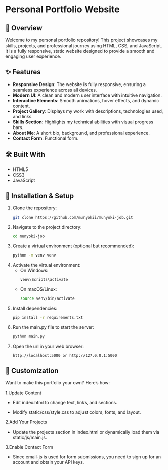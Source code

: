 # Personal Portfolio Website

## 📌 Overview

Welcome to my personal portfolio repository! This project showcases my skills, projects, and professional journey using HTML, CSS, and JavaScript.
It is a fully responsive, static website designed to provide a smooth and engaging user experience.

## ✨ Features

- **Responsive Design**: The website is fully responsive, ensuring a seamless experience across all devices.
- **Modern UI**: A clean and modern user interface with intuitive navigation.
- **Interactive Elements**: Smooth animations, hover effects, and dynamic content.
- **Project Gallery**: Displays my work with descriptions, technologies used, and links.
- **Skills Section**: Highlights my technical abilities with visual progress bars.
- **About Me**: A short bio, background, and professional experience.
- **Contact Form**: Functional form.

## 🛠️ Built With

- HTML5
- CSS3
- JavaScript

## 🚀 Installation & Setup

1. Clone the repository:
   ```bash
   git clone https://github.com/munyokii/munyoki-job.git
   ```
2. Navigate to the project directory:
   ```bash
   cd munyoki-job
   ```
3. Create a virtual environment (optional but recommended):
   ```bash
   python -m venv venv
   ```
5. Activate the virtual environment:
   - On Windows:
     ```bash
     venv\Scripts\activate
     ```
   - On macOS/Linux:
     ```bash
     source venv/bin/activate
     ```
6. Install dependencies:
    ```bash
    pip install -r requirements.txt
    ```
7. Run the main.py file to start the server:
   ```bash
   python main.py
   ```
4. Open the url in your web browser:
   ```
   http://localhost:5000 or http://127.0.0.1:5000
   ```

## 🎨 Customization

Want to make this portfolio your own? Here’s how:

1.Update Content

  - Edit index.html to change text, links, and sections.

  - Modify static/css/style.css to adjust colors, fonts, and layout.

2.Add Your Projects

  - Update the projects section in index.html or dynamically load them via static/js/main.js.


3.Enable Contact Form

  - Since email-js is used for form submissions, you need to sign up for an account and obtain your API keys.